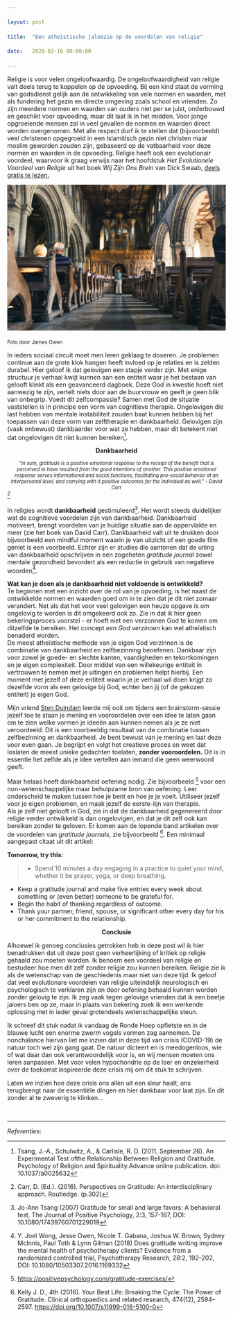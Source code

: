 ```yaml
---

layout: post

title:  "Een atheïstische jaloezie op de voordelen van religie"

date:   2020-03-16 00:00:00

---
```


Religie is voor velen ongeloofwaardig. De ongeloofwaardigheid van religie valt deels terug te koppelen op de opvoeding. Bij een kind staat de vorming van godsdienst gelijk aan de ontwikkeling van vele normen en waarden, met als fundering het gezin en directe omgeving zoals school en vrienden. Zo zijn meerdere normen en waarden van ouders niet per se juist, onderbouwd en geschikt voor opvoeding, maar dit laat ik in het midden. Voor jonge opgroeiende mensen zal in veel gevallen de normen en waarden direct worden overgenomen. Met alle respect durf ik te stellen dat (bijvoorbeeld) veel christenen opgegroeid in een Islamitisch gezin niet christen maar moslim geworden zouden zijn, gebaseerd op de vatbaarheid voor deze normen en waarden in de opvoeding. 
Religie heeft ook een evolutionair voordeel, waarvoor ik graag verwijs naar het hoofdstuk *Het Evolutionele Voordeel van Religie* uit het boek *Wij Zijn Ons Brein* van Dick Swaab, [deels gratis te lezen.](https://books.google.nl/books?id=NyEwAgAAQBAJ&pg=PT269&lpg=PT269&dq=dick+swaab+religie+evolutionair+voordeel&source=bl&ots=ViYyY0E-59&sig=ACfU3U1xlzZM62jqINCKccqamhqGsdERPA&hl=nl&sa=X&redir_esc=y#v=onepage&q=dick%20swaab%20religie%20evolutionair%20voordeel&f=false)

 ![church](/assets/img/church.jpg)
 <figcaption><small>Foto door James Owen</small></figcaption>

In ieders sociaal circuit moet men leren geklaag te doseren. Je problemen continue aan de grote klok hangen heeft invloed op je relaties en is zelden durabel. Hier geloof ik dat gelovigen een stapje verder zijn. Met enige structuur je verhaal kwijt kunnen aan een entiteit waar je het bestaan van gelooft klinkt als een geavanceerd dagboek. Deze God in kwestie hoeft niet aanwezig te zijn, vertelt niets door aan de buurvrouw en geeft je geen blik van onbegrip. Voedt dit zelfcompassie? Samen met God de situatie vaststellen is in principe een vorm van cognitieve therapie. Ongelovigen die last hebben van mentale instabiliteit zouden baat kunnen hebben bij het toepassen van deze vorm van zelftherapie en dankbaarheid. Gelovigen zijn (vaak onbewust) dankbaarder voor wat ze hebben, maar dit betekent niet dat ongelovigen dit niet kunnen bereiken[^1].

**<center>Dankbaarheid</center>**

*<center style="font-size:0.8em">"In sum, gratitude is a positive emotional response to the receipt of the benefit that is perceived to have resulted from the good intentions of another. This positive emotional response serves informational and social functions, facilitating pro-social behavior at an interpersonal level, and carrying with it positive outcomes for the individual as well." - David Carr</center>[^2]* 

In religies wordt **dankbaarheid** gestimuleerd[^3]. Het wordt steeds duidelijker wat de cognitieve voordelen zijn van dankbaarheid. Dankbaarheid motiveert, brengt voordelen van je huidige situatie aan de oppervlakte en meer (zie het boek van David Carr).
Dankbaarheid valt uit te drukken door bijvoorbeeld een mindful moment waarin je van uitzicht of een goede film geniet is een voorbeeld. Echter zijn er studies die aantonen dat de uiting van dankbaarheid opschrijven in een zogeheten *gratitude journal* zowel mentale gezondheid bevordert als een reductie in gebruik van negatieve woorden[^4].

**Wat kan je doen als je dankbaarheid niet voldoende is ontwikkeld?**<br> 
Te beginnen met een inzicht over de rol van je opvoeding, is het naast de ontwikkelde normen en waarden goed om in te zien dat je dit niet zomaar verandert. Net als dat het voor veel gelovigen een heuze opgave is om ongelovig te worden is dit omgekeerd ook zo. Zie in dat ik hier geen bekeringsproces voorstel - er hoeft  niet een verzonnen God te komen om ditzelfde te bereiken. Het concept *een God verzinnen* kan wel atheïstisch benaderd worden.<br>
De meest atheïstische methode van je eigen God verzinnen is de combinatie van dankbaarheid en zelfbezinning beoefenen. Dankbaar zijn voor zowel je goede- en slechte kanten, vaardigheden en tekortkomingen en je eigen complexiteit. Door middel van een willekeurige entiteit in vertrouwen te nemen met je uitingen en problemen helpt hierbij. Een moment met jezelf of deze entiteit waarin je je verhaal wil doen krijgt zo dezelfde vorm als een gelovige bij God, echter ben jij (of de gekozen entiteit) je eigen God. <br>

Mijn vriend [Sten Duindam](https://www.linkedin.com/in/sten-duindam-bb410b80/) leerde mij ooit om tijdens een brainstorm-sessie jezelf toe te staan je mening en vooroordelen over een idee te laten gaan om te zien welke vormen je ideeën aan kunnen nemen als je ze niet veroordeeld. Dit is een voorbeeldig resultaat van de combinatie tussen zelfbezinning en dankbaarheid. Je bent bewust van je mening en laat deze voor even gaan. Je begrijpt en volgt het creatieve proces en weet dat loslaten de meest unieke gedachten toelaten, **zonder vooroordelen.** Dit is in essentie het zelfde als je idee vertellen aan iemand die geen weerwoord geeft.

Maar helaas heeft dankbaarheid oefening nodig. Zie bijvoorbeeld [^5] voor een non-wetenschappelijke maar behulpzame bron van oefening. Leer onderscheid te maken tussen hoe je bent en hoe je je voelt. Utiliseer jezelf voor je eigen problemen, en maak jezelf de eerste-lijn van therapie. <br>
Als je zelf niet gelooft in God, zie in dat de dankbaarheid gegenereerd door religie verder ontwikkeld is dan ongelovigen, en dat je dit zelf ook kan bereiken zonder te geloven. Er komen aan de lopende band artikelen over de voordelen van *gratitude journals*, zie bijvoorbeeld [^6]. Een minimaal aangepast citaat uit dit artikel: 

**Tomorrow, try this:**
>* Spend 10 minutes a day engaging in a practice to quiet your mind, whether it be prayer, yoga, or deep breathing. <br> 
* Keep a gratitude journal and make five entries every week about something or (even better) someone to be grateful for. <br> 
* Begin the habit of thanking regardless of outcome. <br> 
* Thank your partner, friend, spouse, or significant other every day for his or her commitment to the relationship.

**<center>Conclusie</center>**

Alhoewel ik genoeg conclusies getrokken heb in deze post wil ik hier benadrukken dat uit deze post geen verheerlijking of kritiek op religie gehaald zou moeten worden. Ik benoem een voordeel van religie en bestudeer hoe men dit zelf zonder religie zou kunnen bereiken. Religie zie ik als de wetenschap van de geschiedenis maar niet van deze tijd. Ik geloof dat veel evolutionare voordelen van religie uiteindelijk neurologisch en psychologisch te verklaren zijn en door oefening behaald kunnen worden zonder gelovig te zijn. Ik zeg vaak tegen gelovige vrienden dat ik een beetje jaloers ben op ze, maar in plaats van bekering zoek ik een werkende oplossing met in ieder geval grotendeels wetenschappelijke steun. 

Ik schreef dit stuk nadat ik vandaag de Ronde Hoep opfietste en in de blauwe lucht een enorme zwerm vogels vormen zag aannemen. De nonchalance hiervan liet me inzien dat in deze tijd van crisis (COVID-19) de natuur toch wel zijn gang gaat. De natuur dicteert en is meedogenloos, wie of wat daar dan ook verantwoordelijk voor is, en wij mensen moeten ons leren aanpassen. Met voor velen hypochondrie op de loer en onzekerheid over de toekomst inspireerde deze crisis mij om dit stuk te schrijven.

Laten we inzien hoe deze crisis ons allen uit een sleur haalt, ons terugbrengt naar de essentiële dingen en hier dankbaar voor laat zijn. En dit zonder al te zweverig te klinken...


 <br>


---

*Referenties*:

[^1]: Tsang, J.-A., Schulwitz, A., & Carlisle, R. D. (2011, September 26). An Experimental Test ofthe Relationship Between Religion and Gratitude. Psychology of Religion and Spirituality.Advance online publication. doi: 10.1037/a0025632

[^2]: Carr, D. (Ed.). (2016). Perspectives on Gratitude: An interdisciplinary approach. Routledge. (p.302)

[^3]: Jo-Ann Tsang (2007) Gratitude for small and large favors: A behavioral test, The Journal of Positive Psychology, 2:3, 157-167, DOI: 10.1080/17439760701229019

[^4]: Y. Joel Wong, Jesse Owen, Nicole T. Gabana, Joshua W. Brown, Sydney McInnis, Paul Toth & Lynn Gilman (2018) Does gratitude writing improve the mental health of psychotherapy clients? Evidence from a randomized controlled trial, Psychotherapy Research, 28:2, 192-202, DOI: 10.1080/10503307.2016.1169332

[^5]: https://positivepsychology.com/gratitude-exercises/

[^6]: Kelly J. D., 4th (2016). Your Best Life: Breaking the Cycle: The Power of Gratitude. Clinical orthopaedics and related research, 474(12), 2594–2597. https://doi.org/10.1007/s11999-016-5100-0

<!-- [^1]: [Perspectives on Gratitude: An interdisciplinary approach - David Carr](https://www.bol.com/nl/f/fund-human-neuropsych-7e/9200000020385103/) -->












